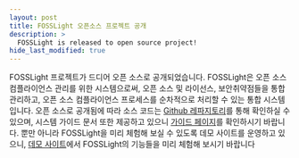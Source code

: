 ```yaml
---
layout: post
title: FOSSLight 오픈소스 프로젝트 공개
description: >
  FOSSLight is released to open source project!
hide_last_modified: true
---
```


FOSSLight 프로젝트가 드디어 오픈 소스로 공개되었습니다. FOSSLight은 오픈 소스 컴플라이언스 관리를 위한 시스템으로써, 오픈 소스 및 라이선스, 보안취약점들을 통합 관리하고, 오픈 소스 컴플라이언스 프로세스를 순차적으로 처리할 수 있는 통합 시스템입니다. 오픈 소스로 공개됨에 따라 소스 코드는 [Github 레파지토리](https://github.com/fosslight/fosslight)를 통해 확인하실 수 있으며, 시스템 가이드 문서 또한 제공하고 있으니 [가이드 페이지](https://fosslight.org/fosslight-guide/)를 확인하시기 바랍니다. 뿐만 아니라 FOSSLight을 미리 체험해 보실 수 있도록 데모 사이트를 운영하고 있으니, [데모 사이트](https://demo.fosslight.org/)에서 FOSSLight의 기능들을 미리 체험해 보시기 바랍니다
